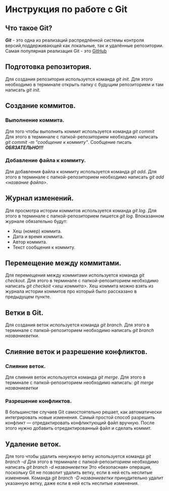 # Инструкция по работе с Git

## Что такое Git?

***Git*** - это одна из реализаций распредлённой системы контроля версий,поддерживающей как локальные, так и удалённые репозитории. Самая популярная реализация Git - это [GitHub](https://github.com)

## Подготовка репозитория.

Для создания репозитория используется команда *git init*. Для этого необходимо в терминале открыть папку с будущим репозиторием и там написать *git init*.

## Создание коммитов.

### Выполнение коммита.

Для того чтобы выполнить коммит используется команда *git commit* Для этого в терминале с папкой-репозиторием необходимо написать *git commit -m "сообщение к коммиту"*. Сообщение писать ***ОБЯЗАТЕЛЬНО!!!***

### Добавление файла к коммиту.

Для добавления файла к коммиту используется команда *git add*. Для этого в терминале с папкой-репозиторием необходимо написать *git add <название файла>*.

## Журнал изменений.

Для просмотра истории коммитов используется команда *git log*. Для этого в терминале с папкой-репозиторием пишется *git log*. Впоказанном журнале обязательно будут:
* Хеш (номер) коммита.
* Дата и время коммита.
* Автор коммита.
* Текст сообщения к коммиту.
## Перемещение между коммитами.

Для перемещения между коммитами используется команда *git checkout*. Для этого в терминале с папкой-репозиторием необходимо написать *git checkoit <хеш коммита>*. Хеш коммита можно взять из журнала истории коммитов про который было рассказано в предыдущем пункте.

## Ветки в Git.

Для создания веток используется команда *git branch*. Для этого в терминале с папкой-репозиторием необходимо написать *git branch названиеветки*.

## Слияние веток и разрешение конфликтов.

### Слияние веток.

Для слияния веток используется команда *git merge*. Для этого в терминале с папкой-репозиторием необходимо написать: *git merge названиеветки*

### Разрешение конфликтов. 

В большинстве случаев Git самостоятельно решает, как автоматически интегрировать новые изменения. Самый простой способ разрешить конфликт — отредактировать конфликтующий файл вручную. После этого нужно добавить отредактированный файл и сделать коммит.

## Удаление веток.

Для того чтобы удалить ненужную ветку используется команда *git branch -d* Для этого в терминале с папкой-репозиторием необходимо написать *git branch -d названиеветки* Это «безопасная» операция, поскольку Git не позволит удалить ветку, если в ней есть неслитые изменения. Команда *git branch -D названиеветки* принудительно удалит указанную ветку, даже если в ней есть неслитые изменения.
